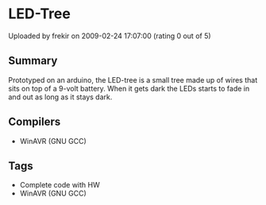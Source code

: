# LED-Tree

Uploaded by frekir on 2009-02-24 17:07:00 (rating 0 out of 5)

## Summary

Prototyped on an arduino, the LED-tree is a small tree made up of wires that sits on top of a 9-volt battery. When it gets dark the LEDs starts to fade in and out as long as it stays dark.

## Compilers

- WinAVR (GNU GCC)

## Tags

- Complete code with HW
- WinAVR (GNU GCC)
